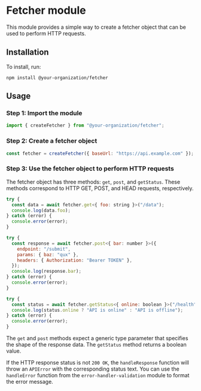 # Fetcher module

This module provides a simple way to create a fetcher object that can be used to perform HTTP requests.

## Installation

To install, run:

```
npm install @your-organization/fetcher
```

## Usage

### Step 1: Import the module

```javascript
import { createFetcher } from "@your-organization/fetcher";
```

### Step 2: Create a fetcher object

```javascript
const fetcher = createFetcher({ baseUrl: "https://api.example.com" });
```

### Step 3: Use the fetcher object to perform HTTP requests

The fetcher object has three methods: `get`, `post`, and `getStatus`. These methods correspond to HTTP GET, POST, and HEAD requests, respectively.

```javascript
try {
  const data = await fetcher.get<{ foo: string }>("/data");
  console.log(data.foo);
} catch (error) {
  console.error(error);
}

try {
  const response = await fetcher.post<{ bar: number }>({
    endpoint: "/submit",
    params: { baz: "qux" },
    headers: { Authorization: "Bearer TOKEN" },
  });
  console.log(response.bar);
} catch (error) {
  console.error(error);
}

try {
  const status = await fetcher.getStatus<{ online: boolean }>("/health");
  console.log(status.online ? "API is online" : "API is offline");
} catch (error) {
  console.error(error);
}
```

The `get` and `post` methods expect a generic type parameter that specifies the shape of the response data. The `getStatus` method returns a boolean value.

If the HTTP response status is not `200 OK`, the `handleResponse` function will throw an `APIError` with the corresponding status text. You can use the `handleError` function from the `error-handler-validation` module to format the error message.